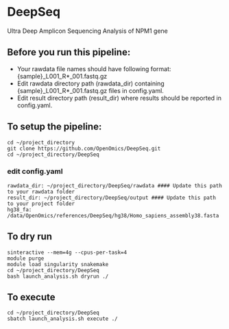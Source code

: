 # DeepSeq
Ultra Deep Amplicon Sequencing Analysis of NPM1 gene

## Before you run this pipeline:
- Your rawdata file names should have following format: {sample}_L001_R*_001.fastq.gz
- Edit rawdata directory path (rawdata_dir) containing {sample}_L001_R*_001.fastq.gz files in config.yaml.
- Edit result directory path (result_dir) where results should be reported in config.yaml.

## To setup the pipeline:
```
cd ~/project_directory
git clone https://github.com/OpenOmics/DeepSeq.git
cd ~/project_directory/DeepSeq
```

### edit config.yaml
```
rawdata_dir: ~/project_directory/DeepSeq/rawdata #### Update this path to your rawdata folder
result_dir: ~/project_directory/DeepSeq/output #### Update this path to your project folder
hg38_fa: /data/OpenOmics/references/DeepSeq/hg38/Homo_sapiens_assembly38.fasta
```

## To dry run
```
sinteractive --mem=4g --cpus-per-task=4
module purge
module load singularity snakemake
cd ~/project_directory/DeepSeq
bash launch_analysis.sh dryrun ./
```

## To execute
```
cd ~/project_directory/DeepSeq
sbatch launch_analysis.sh execute ./
```
